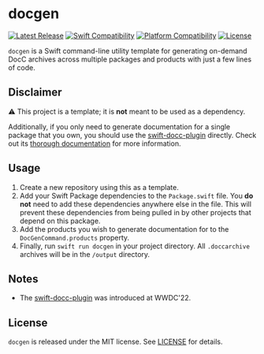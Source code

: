# docgen

[![Latest Release](https://img.shields.io/github/v/tag/bdrelling/docgen?color=blue&label=latest)](https://github.com/bdrelling/docgen/releases)
[![Swift Compatibility](https://img.shields.io/endpoint?url=https%3A%2F%2Fswiftpackageindex.com%2Fapi%2Fpackages%2Fbdrelling%2Fdocgen%2Fbadge%3Ftype%3Dswift-versions)](https://swiftpackageindex.com/bdrelling/docgen)
[![Platform Compatibility](https://img.shields.io/endpoint?url=https%3A%2F%2Fswiftpackageindex.com%2Fapi%2Fpackages%2Fbdrelling%2Fdocgen%2Fbadge%3Ftype%3Dplatforms)](https://swiftpackageindex.com/bdrelling/docgen)
[![License](https://img.shields.io/github/license/bdrelling/docgen)](https://github.com/bdrelling/docgen/blob/main/LICENSE)

`docgen` is a Swift command-line utility template for generating on-demand DocC archives across multiple packages and products with just a few lines of code.

## Disclaimer

:warning: This project is a template; it is **not** meant to be used as a dependency.

Additionally, if you only need to generate documentation for a single package that you own, you should use the [swift-docc-plugin](https://github.com/apple/swift-docc-plugin) directly. Check out its [thorough documentation](https://apple.github.io/swift-docc-plugin/documentation/swiftdoccplugin/) for more information.

## Usage

1. Create a new repository using this as a template.
2. Add your Swift Package dependencies to the `Package.swift` file. You **do not** need to add these dependencies anywhere else in the file. This will prevent these dependencies from being pulled in by other projects that depend on this package.
3. Add the products you wish to generate documentation for to the `DocGenCommand.products` property.
4. Finally, run `swift run docgen` in your project directory. All `.doccarchive` archives will be in the `/output` directory.

## Notes

- The [swift-docc-plugin](https://github.com/apple/swift-docc-plugin) was introduced at WWDC'22.

## License

`docgen` is released under the MIT license. See [LICENSE](/LICENSE) for details.
